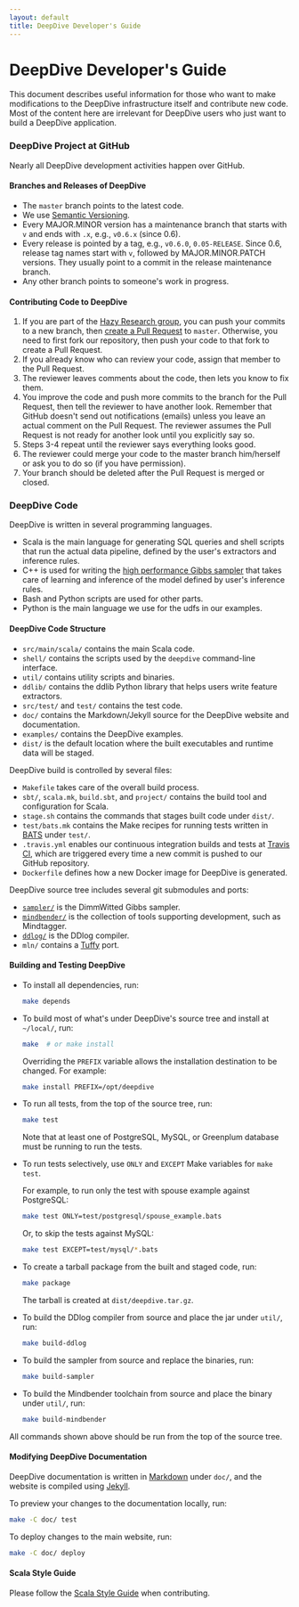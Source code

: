 ```yaml
---
layout: default
title: DeepDive Developer's Guide
---
```


# DeepDive Developer's Guide

This document describes useful information for those who want to make modifications to the DeepDive infrastructure itself and contribute new code.
Most of the content here are irrelevant for DeepDive users who just want to build a DeepDive application.

### DeepDive Project at GitHub

Nearly all DeepDive development activities happen over GitHub.

#### Branches and Releases of DeepDive

* The `master` branch points to the latest code.
* We use [Semantic Versioning](http://semver.org/).
* Every MAJOR.MINOR version has a maintenance branch that starts with `v` and ends with `.x`, e.g., `v0.6.x` (since 0.6).
* Every release is pointed by a tag, e.g., `v0.6.0`, `0.05-RELEASE`.
   Since 0.6, release tag names start with `v`, followed by MAJOR.MINOR.PATCH versions.
   They usually point to a commit in the release maintenance branch.
* Any other branch points to someone's work in progress.

#### Contributing Code to DeepDive

1. If you are part of the [Hazy Research group](https://github.com/HazyResearch), you can push your commits to a new branch, then [create a Pull Request](https://github.com/HazyResearch/deepdive/compare/) to `master`.
   Otherwise, you need to first fork our repository, then push your code to that fork to create a Pull Request.
2. If you already know who can review your code, assign that member to the Pull Request.
3. The reviewer leaves comments about the code, then lets you know to fix them.
4. You improve the code and push more commits to the branch for the Pull Request, then tell the reviewer to have another look.
   Remember that GitHub doesn't send out notifications (emails) unless you leave an actual comment on the Pull Request.
   The reviewer assumes the Pull Request is not ready for another look until you explicitly say so.
5. Steps 3-4 repeat until the reviewer says everything looks good.
6. The reviewer could merge your code to the master branch him/herself or ask you to do so (if you have permission).
7. Your branch should be deleted after the Pull Request is merged or closed.


### DeepDive Code

DeepDive is written in several programming languages.

* Scala is the main language for generating SQL queries and shell scripts that run the actual data pipeline, defined by the user's extractors and inference rules.
* C++ is used for writing the [high performance Gibbs sampler](https://github.com/HazyResearch/sampler) that takes care of learning and inference of the model defined by user's inference rules.
* Bash and Python scripts are used for other parts.
* Python is the main language we use for the udfs in our examples.

#### DeepDive Code Structure

* `src/main/scala/` contains the main Scala code.
* `shell/` contains the scripts used by the `deepdive` command-line interface.
* `util/` contains utility scripts and binaries.
* `ddlib/` contains the ddlib Python library that helps users write feature extractors.
* `src/test/` and `test/` contains the test code.
* `doc/` contains the Markdown/Jekyll source for the DeepDive website and documentation.
* `examples/` contains the DeepDive examples.
* `dist/` is the default location where the built executables and runtime data will be staged.

DeepDive build is controlled by several files:

* `Makefile` takes care of the overall build process.
* `sbt/`, `scala.mk`, `build.sbt`, and `project/` contains the build tool and configuration for Scala.
* `stage.sh` contains the commands that stages built code under `dist/`.
* `test/bats.mk` contains the Make recipes for running tests written in [BATS](https://github.com/sstephenson/bats) under `test/`.
* `.travis.yml` enables our continuous integration builds and tests at [Travis CI](https://travis-ci.org/HazyResearch/deepdive), which are triggered every time a new commit is pushed to our GitHub repository.
* `Dockerfile` defines how a new Docker image for DeepDive is generated.

DeepDive source tree includes several git submodules and ports:

* [`sampler/`](https://github.com/HazyResearch/sampler) is the DimmWitted Gibbs sampler.
* [`mindbender/`](https://github.com/HazyResearch/mindbender) is the collection of tools supporting development, such as Mindtagger.
* [`ddlog/`](https://github.com/HazyResearch/ddlog) is the DDlog compiler.
* `mln/` contains a [Tuffy](http://i.stanford.edu/hazy/hazy/tuffy/) port.


#### <a name="build-test"></a> Building and Testing DeepDive

* To install all dependencies, run:

    ```bash
    make depends
    ```

* To build most of what's under DeepDive's source tree and install at `~/local/`, run:

    ```bash
    make  # or make install
    ```

    Overriding the `PREFIX` variable allows the installation destination to be changed.  For example:

    ```bash
    make install PREFIX=/opt/deepdive
    ```

* To run all tests, from the top of the source tree, run:

    ```bash
    make test
    ```

    Note that at least one of PostgreSQL, MySQL, or Greenplum database must be running to run the tests.

* To run tests selectively, use `ONLY` and `EXCEPT` Make variables for `make test`.

    For example, to run only the test with spouse example against PostgreSQL:

    ```bash
    make test ONLY=test/postgresql/spouse_example.bats
    ```

    Or, to skip the tests against MySQL:

    ```bash
    make test EXCEPT=test/mysql/*.bats
    ```

* To create a tarball package from the built and staged code, run:

    ```bash
    make package
    ```

    The tarball is created at `dist/deepdive.tar.gz`.

* To build the DDlog compiler from source and place the jar under `util/`, run:

    ```bash
    make build-ddlog
    ```

* To build the sampler from source and replace the binaries, run:

    ```bash
    make build-sampler
    ```

* To build the Mindbender toolchain from source and place the binary under `util/`, run:

    ```bash
    make build-mindbender
    ```

All commands shown above should be run from the top of the source tree.


#### Modifying DeepDive Documentation

DeepDive documentation is written in [Markdown](http://daringfireball.net/projects/markdown/) under `doc/`, and the website is compiled using [Jekyll](http://jekyllrb.com).

To preview your changes to the documentation locally, run:

```bash
make -C doc/ test
```

To deploy changes to the main website, run:

```bash
make -C doc/ deploy
```


#### Scala Style Guide

Please follow the [Scala Style Guide](http://docs.scala-lang.org/style/) when contributing.

